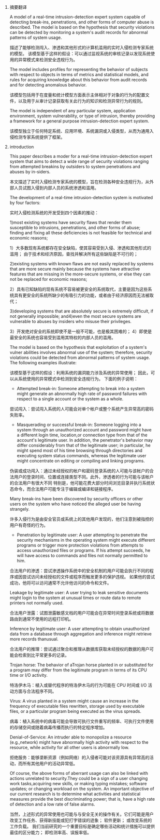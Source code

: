 1. 摘要翻译
   
   A model of a real-time intrusion-detection expert system capable of detecting break-ins, penetrations, and other forms of computer abuse is described. The model is based on the hypothesis that security violations can be detected by monitoring a system's audit records for abnormal patterns of system usage.
   
   描述了能够检测闯入、渗透和其他形式的计算机滥用的实时入侵检测专家系统的模型。 该模型基于这样的假设：可以通过监视系统的审核记录以发现系统使用的异常模式来检测安全违规行为。
   
   The model includes profiles for representing the behavior of subjects with respect to objects in terms of metrics and statistical models, and rules for acquiring knowledge about this behavior from audit records and for detecting anomalous behavior.
   
   该模型包括用于在度量和统计模型方面表示主体相对于对象的行为的配置文件，以及用于从审计记录获取有关此行为的知识和检测异常行为的规则。

   The model is independent of any particular system, application environment, system vulnerability, or type of intrusion, thereby providing a framework for a general purpose intrusion-detection expert system.
   
   该模型独立于任何特定系统、应用环境、系统漏洞或入侵类型，从而为通用入侵检测专家系统提供了框架。
2. introduction
   
   This paper describes a moder for a real-time intrusion-detection expert system that aims to detect a wide range of security violations ranging from attempted breakins by outsiders to system penetrations and abuses by in-siders. 

   本文描述了实时入侵检测专家系统的模型，旨在检测各种安全违规行为，从外部人员试图入侵到内部人员的系统渗透和滥用。
   
   The development of a real-time intrusion-detection system is motivated by four factors:
   
   实时入侵检测系统的开发受到四个因素的推动：

   1)most existing systems have security flaws that render them susceptible to intrusions, penetrations, and other forms of abuse; finding and fixing all these deficiencies is not feasible for technical and economic reasons;

   1）大多数现有系统都存在安全缺陷，使其容易受到入侵、渗透和其他形式的滥用； 由于技术和经济原因，查找并解决所有这些缺陷是不可行的；

   2)existing systems with known flaws are not easily replaced by systems that are more secure mainly because the systems have attractive features that are missing in the more-secure systems, or else they can not be replaced for economic reasons;

   2）具有已知缺陷的现有系统不容易被更安全的系统取代，主要是因为这些系统具有更安全的系统所缺少的有吸引力的功能，或者由于经济原因而无法被取代；

   3)developing systems that are absolutely secure is extremely difficult, if not generally impossible; and4)even the most secure systems are vulnerable to abuses by insiders who misuse their privileges.

   3）开发绝对安全的系统即使不是一般不可能，也是极其困难的； 4）即使是最安全的系统也容易受到滥用其特权的内部人员的滥用。

   The model is based on the hypothesis that exploitation of a system's vulner abilities involves abnormal use of the system; therefore, security violations could be detected from abnormal patterns of system usage. The following examples illustrate:

   该模型基于这样的假设：利用系统的漏洞能力涉及系统的异常使用； 因此，可以从系统使用的异常模式中检测到安全违规行为。 下面的例子说明：

   * Attempted break-in: Someone attempting to break into a system might generate an abnormally high rate of password failures with respect to a single account or the system as a whole.
  
   尝试闯入：尝试闯入系统的人可能会对单个帐户或整个系统产生异常高的密码失败率。
  
   * Masquerading or successful break-in: Someone logging into a system through an unauthorized account and password might have a different login time, location,or connection type from that of the account's legitimate user. In addition, the penetrator's behavior may differ considerably from that of the legitimate user; in particular, he might spend most of his time browsing through directories and executing system status commands, whereas the legitimate user might concentrate on editing or compiling and linking programs.
     
   伪装或成功闯入：通过未经授权的帐户和密码登录系统的人可能与该帐户的合法用户的登录时间、位置或连接类型不同。此外，渗透者的行为可能与该帐户的合法用户有很大不同
特别是，他可能花费大部分时间浏览目录并执行系统状态命令，而合法用户可能专注于编辑或编译和链接程序。

   Many break-ins have been discovered by security officers or other users on the system who have noticed the alleged user be having strangely.

   许多入侵行为是由安全官员或系统上的其他用户发现的，他们注意到被指控的用户有奇怪的行为。

   * Penetration by legitimate user: A user attempting to penetrate the security mechanisms in the operating system might execute different programs or trigger more protection violations from attempts to access unauthorized files or programs. If his attempt succeeds, he will have access to commands and files not normally permitted to him.

   合法用户的渗透：尝试渗透操作系统中的安全机制的用户可能会执行不同的程序或因尝试访问未经授权的文件或程序而触发更多的保护违规。 如果他的尝试成功，他将可以访问通常不允许他访问的命令和文件。

   Leakage by legitimate user: A user trying to leak sensitive documents might login to the system at unusual times or route data to remote printers not normally used.

   合法用户泄露：试图泄露敏感文档的用户可能会在异常时间登录系统或将数据路由到通常不使用的远程打印机。

   Inference by legitimate user: A user attempting to obtain unauthorized data from a database through aggregation and inference might retrieve more records thanusual.

   合法用户的推理：尝试通过聚合和推理从数据库获取未经授权的数据的用户可能会检索到比平常更多的记录。

   Trojan horse: The behavior of aTrojan horse planted in or substituted for a program may differ from the legitimate program in terms of its CPU time or I/O activity.

   特洛伊木马：植入或替代程序的特洛伊木马的行为可能在 CPU 时间或 I/O 活动方面与合法程序不同。

   Virus: A virus planted in a system might cause an increase in the frequency of executable files rewritten, storage used by executable files, or a particular program being executed as the virus spreads.

   病毒：植入系统中的病毒可能会导致可执行文件重写的频率、可执行文件使用的存储空间或随着病毒传播而执行的特定程序增加。

   Denial-of-Service: An intruder able to monopolize a resource (e.g.,network) might have abnormally high activity with respect to the resource, while activity for all other users is abnormally low.

   拒绝服务：能够垄断资源（例如网络）的入侵者可能对该资源具有异常高的活动，而所有其他用户的活动异常低。

   Of course, the above forms of aberrant usage can also be linked with actions unrelated to security.They could be a sign of a user changing work tasks,acquiring new skills, or making typing mistakes; software updates; or changing workload on the system. An important objective of our current research is to determine what activities and statistical measures provide the best discriminating power; that is, have a high rate of detection and a low rate of false alarms.

   当然，上述形式的异常使用也可能与与安全无关的操作有关。它们可能是用户改变工作任务、获得新技能或犯打字错误的迹象； 软件更新； 或改变系统的工作负载。 我们当前研究的一个重要目标是确定哪些活动和统计措施可以提供最佳的区分能力； 即检测率高、误报率低。

     

   
    













   

   
